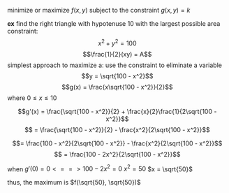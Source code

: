 minimize or maximize $f(x, y)$ subject to the constraint $g(x, y) = k$ 

**ex** find the right triangle with hypotenuse 10 with the largest possible area 
constraint:
$$x^2 + y^2 = 100$$
$$\frac{1}{2}(xy) = A$$ simplest approach to maximize a: use the constraint to eliminate a variable
$$y = \sqrt{100 - x^2}$$
$$g(x) = \frac{x\sqrt{100 - x^2}}{2}$$
where $0 \leq x \leq 10$

$$g'(x) = \frac{\sqrt{100 - x^2}}{2} + \frac{x}{2}\frac{1}{2\sqrt{100 - x^2}}$$
$$ = \frac{\sqrt{100 - x^2}}{2} - \frac{x^2}{2\sqrt{100 - x^2}}$$

$$= \frac{100 - x^2}{2\sqrt{100 - x^2}} - \frac{x^2}{2\sqrt{100 - x^2}}$$
$$ = \frac{100 - 2x^2}{2\sqrt{100 - x^2}}$$

when $g'(0) = 0 <==> 100 - 2x^2 = 0$
	$x^2 = 50$
	$x = \sqrt{50}$

thus, the maximum is $f(\sqrt{50}, \sqrt{50})$
